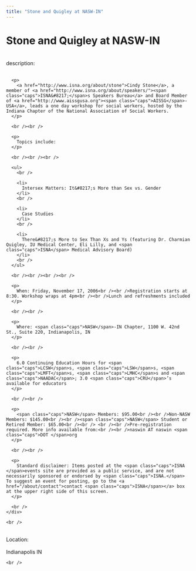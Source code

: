 ```yaml
---
title: "Stone and Quigley at NASW-IN"
---
```


# Stone and Quigley at NASW-IN

<div class="flexinode-body flexinode-2">
  <div class="flexinode-textarea-1">
    <div class="form-item">
      <br /> <label>description:</label><br /><br /> 
      
      <p>
        <a href="http://www.isna.org/about/stone">Cindy Stone</a>, a member of <a href="http://www.isna.org/about/speakers/"><span class="caps">ISNA&#8217;</span>s Speakers Bureau</a> and Board Member of <a href="http://www.aissgusa.org"><span class="caps">AISSG</span>-USA</a>, leads a one day workshop for social workers, hosted by the Indiana Chapter of the National Association of Social Workers.
      </p>
      
      <br /><br />
      
      <p>
        Topics include:
      </p>
      
      <br /><br /><br />
      
      <ul>
        <br />
        
        <li>
          Intersex Matters: It&#8217;s More than Sex vs. Gender
        </li>
        <br />
        
        <li>
          Case Studies
        </li>
        <br />
        
        <li>
          There&#8217;s More to Sex Than Xs and Ys (featuring Dr. Charmian Quigley, IU Medical Center, Eli Lilly, and <span class="caps">ISNA</span> Medical Advisory Board)
        </li>
        <br />
      </ul>
      
      <br /><br /><br /><br />
      
      <p>
        When: Friday, November 17, 2006<br /><br />Registration starts at 8:30. Workshop wraps at 4pm<br /><br />Lunch and refreshments included
      </p>
      
      <br /><br />
      
      <p>
        Where: <span class="caps">NASW</span>-IN Chapter, 1100 W. 42nd St., Suite 220, Indianapolis, IN
      </p>
      
      <br /><br />
      
      <p>
        6.0 Continuing Education Hours for <span class="caps">LCSW</span>s, <span class="caps">LSW</span>s, <span class="caps">LMFT</span>s, <span class="caps">LMHC</span>s and <span class="caps">NAADAC</span>; 3.0 <span class="caps">CRU</span>’s available for educators
      </p>
      
      <br /><br />
      
      <p>
        <span class="caps">NASW</span> Members: $95.00<br /><br />Non-NASW Members: $145.00<br /><br /><span class="caps">NASW</span> Student or Retired Member: $65.00<br /><br /> <br /><br />Pre-registration required. More info available from:<br /><br />naswin AT naswin <span class="caps">DOT </span>org
      </p>
      
      <br /><br />
      
      <p>
        Standard disclaimer: Items posted at the <span class="caps">ISNA </span>events site are provided as a public service, and are not necessarily sponsored or endorsed by <span class="caps">ISNA.</span> To suggest an event for posting, go to the <a href="/about/contact">contact <span class="caps">ISNA</span></a> box at the upper right side of this screen.
      </p>
      
      <br />
    </div>
    
    <br />
  </div>
  
  <div class="flexinode-textfield-2">
    <div class="form-item">
      <br /> <label>Location:</label><br /><br /> Indianapolis IN<br />
    </div>
    
    <br />
  </div>
</div>